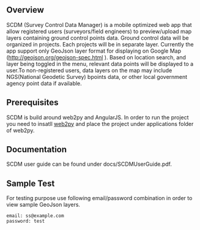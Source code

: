 ## Overview

SCDM (Survey Control Data Manager) is a mobile optimized web app that allow registered users
(surveyors/field engineers) to preview/upload map layers containing ground control points data.
Ground control data will be organized  in projects. Each projects will be in separate layer.
Currently the app support only GeoJson layer format for displaying on Google Map (http://geojson.org/geojson-spec.html ).
Based on location search, and layer being toggled in the menu, relevant data points will be displayed  to a user.To non-registered users, data layers on the map may include NGS(National Geodetic Survey) bpoints data, or other local government agency point data if available.

## Prerequisites

SCDM is build around web2py and AngularJS. In order to run the project you need to insatll [web2py](http://www.web2py.com) and place the project under applications folder of web2py.  

## Documentation

SCDM user guide can be found under  docs/SCDMUserGuide.pdf.

## Sample Test

   For testing purpose use following email/password combination in order to view sample GeoJson layers.


    email: ss@example.com
	password: test



